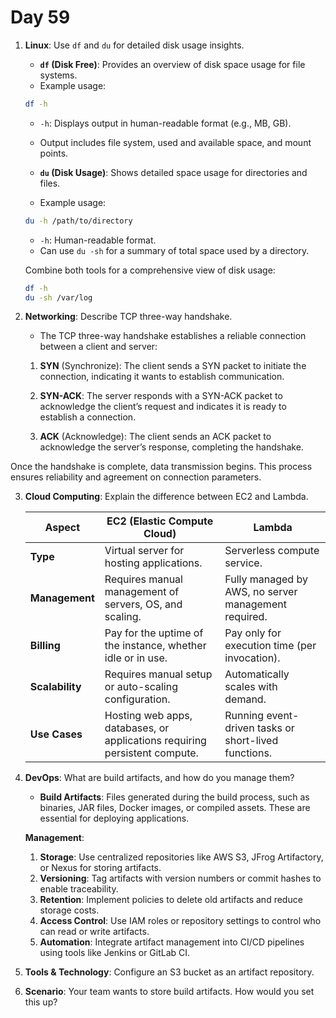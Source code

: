# Day 59

1. **Linux**: Use `df` and `du` for detailed disk usage insights.
   - **`df` (Disk Free)**: Provides an overview of disk space usage for file systems.
    - Example usage:
    ```bash
    df -h
    ```
    - `-h`: Displays output in human-readable format (e.g., MB, GB).
    - Output includes file system, used and available space, and mount points.

   - **`du` (Disk Usage)**: Shows detailed space usage for directories and files.
    - Example usage:
    ```bash
    du -h /path/to/directory
    ```
    - `-h`: Human-readable format.
    - Can use `du -sh` for a summary of total space used by a directory.

   Combine both tools for a comprehensive view of disk usage:
    ```bash
    df -h
    du -sh /var/log
    ```


2. **Networking**: Describe TCP three-way handshake.
   - The TCP three-way handshake establishes a reliable connection between a client and server:

   1. **SYN** (Synchronize): The client sends a SYN packet to initiate the connection, indicating it wants to establish communication.

   2. **SYN-ACK**: The server responds with a SYN-ACK packet to acknowledge the client’s request and indicates it is ready to establish a connection.

   3. **ACK** (Acknowledge): The client sends an ACK packet to acknowledge the server’s response, completing the handshake.

Once the handshake is complete, data transmission begins. This process ensures reliability and agreement on connection parameters.


3. **Cloud Computing**: Explain the difference between EC2 and Lambda.
   
   | **Aspect**         | **EC2 (Elastic Compute Cloud)**                                           | **Lambda**                                                |
   |---------------------|---------------------------------------------------------------------------|----------------------------------------------------------|
   | **Type**           | Virtual server for hosting applications.                                 | Serverless compute service.                              |
   | **Management**     | Requires manual management of servers, OS, and scaling.                  | Fully managed by AWS, no server management required.     |
   | **Billing**        | Pay for the uptime of the instance, whether idle or in use.              | Pay only for execution time (per invocation).            |
   | **Scalability**    | Requires manual setup or auto-scaling configuration.                     | Automatically scales with demand.                        |
   | **Use Cases**      | Hosting web apps, databases, or applications requiring persistent compute.| Running event-driven tasks or short-lived functions.     |


4. **DevOps**: What are build artifacts, and how do you manage them?
   - **Build Artifacts**: Files generated during the build process, such as binaries, JAR files, Docker images, or compiled assets. These are essential for deploying applications.

   **Management**:
    1. **Storage**: Use centralized repositories like AWS S3, JFrog Artifactory, or Nexus for storing artifacts.
    2. **Versioning**: Tag artifacts with version numbers or commit hashes to enable traceability.
    3. **Retention**: Implement policies to delete old artifacts and reduce storage costs.
    4. **Access Control**: Use IAM roles or repository settings to control who can read or write artifacts.
    5. **Automation**: Integrate artifact management into CI/CD pipelines using tools like Jenkins or GitLab CI.


5. **Tools & Technology**: Configure an S3 bucket as an artifact repository.

6. **Scenario**: Your team wants to store build artifacts. How would you set this up?


